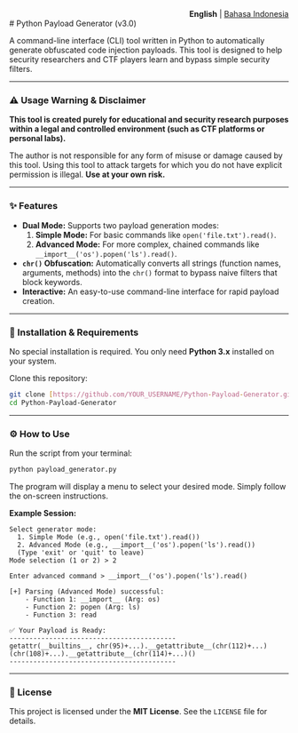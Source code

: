 <div align="right">
<b>English</b> | <a href="README.id.md">Bahasa Indonesia</a>
</div>
# Python Payload Generator (v3.0)

A command-line interface (CLI) tool written in Python to automatically generate obfuscated code injection payloads. This tool is designed to help security researchers and CTF players learn and bypass simple security filters.

---

### ⚠️ Usage Warning & Disclaimer

**This tool is created purely for educational and security research purposes within a legal and controlled environment (such as CTF platforms or personal labs).**

The author is not responsible for any form of misuse or damage caused by this tool. Using this tool to attack targets for which you do not have explicit permission is illegal. **Use at your own risk.**

---

### ✨ Features

* **Dual Mode:** Supports two payload generation modes:
    1.  **Simple Mode:** For basic commands like `open('file.txt').read()`.
    2.  **Advanced Mode:** For more complex, chained commands like `__import__('os').popen('ls').read()`.
* **`chr()` Obfuscation:** Automatically converts all strings (function names, arguments, methods) into the `chr()` format to bypass naive filters that block keywords.
* **Interactive:** An easy-to-use command-line interface for rapid payload creation.

---

### 🚀 Installation & Requirements

No special installation is required. You only need **Python 3.x** installed on your system.

Clone this repository:
```bash
git clone [https://github.com/YOUR_USERNAME/Python-Payload-Generator.git](https://github.com/YOUR_USERNAME/Python-Payload-Generator.git)
cd Python-Payload-Generator
```

---

### ⚙️ How to Use

Run the script from your terminal:
```bash
python payload_generator.py
```

The program will display a menu to select your desired mode. Simply follow the on-screen instructions.

**Example Session:**
```
Select generator mode:
  1. Simple Mode (e.g., open('file.txt').read())
  2. Advanced Mode (e.g., __import__('os').popen('ls').read())
  (Type 'exit' or 'quit' to leave)
Mode selection (1 or 2) > 2

Enter advanced command > __import__('os').popen('ls').read()

[+] Parsing (Advanced Mode) successful:
    - Function 1: __import__ (Arg: os)
    - Function 2: popen (Arg: ls)
    - Function 3: read

✅ Your Payload is Ready:
------------------------------------------
getattr(__builtins__, chr(95)+...).__getattribute__(chr(112)+...)(chr(108)+...).__getattribute__(chr(114)+...)()
------------------------------------------
```

---

### 📝 License

This project is licensed under the **MIT License**. See the `LICENSE` file for details.
